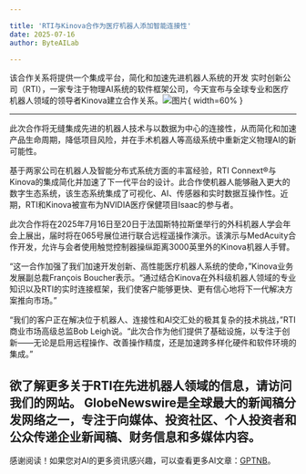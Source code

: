 ```yaml
---

title: 'RTI与Kinova合作为医疗机器人添加智能连接性'
date: 2025-07-16
author: ByteAILab

---
```


该合作关系将提供一个集成平台，简化和加速先进机器人系统的开发
实时创新公司（RTI），一家专注于物理AI系统的软件框架公司，今天宣布与全球专业和医疗机器人领域的领导者Kinova建立合作关系。![图片](https://ai-techpark.com/wp-content/uploads/RTI-Kinova.jpg){ width=60% }

---
此次合作将无缝集成先进的机器人技术与以数据为中心的连接性，从而简化和加速产品生命周期，降低项目风险，并在手术机器人等高级系统中重新定义物理AI的新可能性。

基于两家公司在机器人及智能分布式系统方面的丰富经验，RTI Connext®与Kinova的集成简化并加速了下一代平台的设计。此合作使机器人能够融入更大的数字生态系统，该生态系统集成了可视化、AI、传感器和实时数据互操作性。近期，RTI和Kinova被宣布为NVIDIA医疗保健项目Isaac的参与者。

此次合作将在2025年7月16日至20日于法国斯特拉斯堡举行的外科机器人学会年会上展出，届时将在065号展位进行联合远程遥操作演示。该演示与MedAcuity合作开发，允许与会者使用触觉控制器操纵距离3000英里外的Kinova机器人手臂。

“这一合作加强了我们加速开发创新、高性能医疗机器人系统的使命，”Kinova业务发展副总裁François Boucher表示。“通过结合Kinova在外科级机器人领域的专业知识以及RTI的实时连接框架，我们使客户能够更快、更有信心地将下一代解决方案推向市场。”

“我们的客户正在解决位于机器人、连接性和AI交汇处的极其复杂的技术挑战，”RTI商业市场高级总监Bob Leigh说。“此次合作为他们提供了基础设施，以专注于创新——无论是启用远程操作、改善操作精度，还是加速跨多样化硬件和软件环境的集成。”

欲了解更多关于RTI在先进机器人领域的信息，请访问我们的网站。
GlobeNewswire是全球最大的新闻稿分发网络之一，专注于向媒体、投资社区、个人投资者和公众传递企业新闻稿、财务信息和多媒体内容。
---
感谢阅读！如果您对AI的更多资讯感兴趣，可以查看更多AI文章：[GPTNB](https://gptnb.com)。